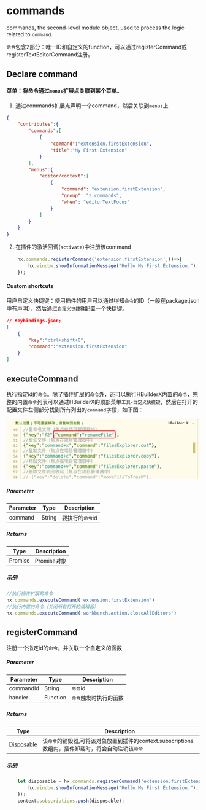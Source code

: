 # commands

commands, the second-level module object, used to process the logic related to `command`.

`命令`包含2部分：唯一ID和自定义的function，可以通过registerCommand或registerTextEditorCommand注册。


## Declare command

#### 菜单：将命令通过`menus`扩展点关联到某个菜单。

1. 通过commands扩展点声明一个command，然后关联到`menus`上

```json
{
    "contributes":{
        "commands":[
            {
                "command":"extension.firstExtension",
                "title":"My First Extension"
            }
        ],
        "menus":{
            "editor/context":[
                {
                    "command": "extension.firstExtension",
                    "group": "z_commands",
                    "when": "editorTextFocus"
                }
            ]
        }
    }
}
```

2. 在插件的激活回调(`activate`)中注册该command

``` javascript
    hx.commands.registerCommand('extension.firstExtension',()=>{
        hx.window.showInformationMessage("Hello My First Extension.");
    });
```

#### Custom shortcuts

用户自定义快捷键：使用插件的用户可以通过得知`命令`的ID（一般在package.json中有声明），然后通过`自定义快捷键`配置一个快捷键。

```json
// Keybindings.json;
[
    {
		"key":"ctrl+shift+0",
		"command":"extension.firstExtension"
	}
]
```

## executeCommand

执行指定id的`命令`。除了插件扩展的`命令`外，还可以执行HBuilderX内置的`命令`，完整的内置`命令`列表可以通过HBuilderX的顶部菜单`工具`-`自定义快捷键`，然后在打开的配置文件左侧部分找到所有列出的`command`字段，如下图：

<img src="/static/snapshots/commands@2x.png" style="zoom:50%" />

##### Parameter

|Parameter	    |Type	    |Description			|
|--			|--			|--				|
|command	|String		|要执行的`命令`id	|

##### Returns
|Type	|Description		|
|--			|--			|
|Promise	|Promise对象|


##### 示例
``` javascript
//执行插件扩展的命令
hx.commands.executeCommand('extension.firstExtension')
//执行内置的命令（关闭所有打开的编辑器）
hx.commands.executeCommand('workbench.action.closeAllEditors')
```

## registerCommand

注册一个指定id的`命令`，并关联一个自定义的函数

##### Parameter

|Parameter	|Type	|Description					|
|--			|--			|--						|
|commandId	|String		|`命令`id				|
|handler	|Function	|`命令`触发时执行的函数	|

##### Returns
|Type					|Description																									|
|--							|--																										|
|[Disposable](/ExtensionDocs/Api/other/Disposable)	|该`命令`的销毁器,可将该对象放置到插件的context.subscriptions数组内，插件卸载时，将会自动注销该`命令`	|


##### 示例
``` javascript
    let disposable = hx.commands.registerCommand('extension.firstExtension',()=>{
        hx.window.showInformationMessage("Hello My First Extension.");
    });
    context.subscriptions.push(disposable);
```
